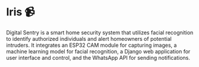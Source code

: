 # Iris :video_camera:

Digital Sentry is a smart home security system that utilizes facial recognition to identify authorized individuals and alert homeowners of potential intruders. It integrates an ESP32 CAM module for capturing images, a machine learning model for facial recognition, a Django web application for user interface and control, and the WhatsApp API for sending notifications.
